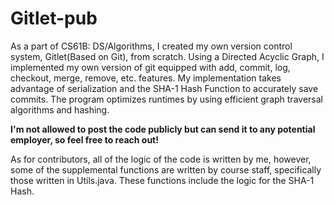# Gitlet-pub

As a part of CS61B: DS/Algorithms, I created my own version control system, Gitlet(Based on Git), from scratch. Using a Directed Acyclic Graph, I implemented my own version of git equipped with add, commit, log, checkout, merge, remove, etc. features. My implementation takes advantage of serialization and the SHA-1 Hash Function to accurately save commits. The program optimizes runtimes by using efficient graph traversal algorithms and hashing. 

**I'm not allowed to post the code publicly but can send it to any potential employer, so feel free to reach out!**

As for contributors, all of the logic of the code is written by me, however, some of the supplemental functions are written by course staff, specifically those written in Utils.java. These functions include the logic for the SHA-1 Hash.
